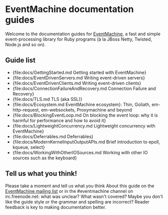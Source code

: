 # EventMachine documentation guides #

Welcome to the documentation guides for [EventMachine](http://github.com/eventmachine/eventmachine),
a fast and simple event-processing library for Ruby programs (à la JBoss Netty, Twisted, Node.js
and so on).

## Guide list ##

 * {file:docs/GettingStarted.md Getting started with EventMachine}
 * {file:docs/EventDrivenServers.md Writing event-driven servers}
 * {file:docs/EventDrivenClients.md Writing event-driven clients}
 * {file:docs/ConnectionFailureAndRecovery.md Connection Failure and Recovery}
 * {file:docs/TLS.md TLS (aka SSL)}
 * {file:docs/Ecosystem.md EventMachine ecosystem}: Thin, Goliath, em-http-request, em-websockets, Proxymachine and beyond
 * {file:docs/BlockingEventLoop.md On blocking the event loop: why it is harmful for performance and how to avoid it}
 * {file:docs/LightweightConcurrency.md Lightweight concurrency with EventMachine}
 * {file:docs/Deferrables.md Deferrables}
 * {file:docs/ModernKernelInputOutputAPIs.md Brief introduction to epoll, kqueue, select}
 * {file:docs/WorkingWithOtherIOSources.md Working with other IO sources such as the keyboard}


## Tell us what you think! ##

Please take a moment and tell us what you think About this guide on the [EventMachine mailing list](http://bit.ly/jW3cR3)
or in the #eventmachine channel on irc.freenode.net: what was unclear? What wasn't covered?
Maybe you don't like the guide style or the grammar and spelling are incorrect? Reader feedback is
key to making documentation better.
